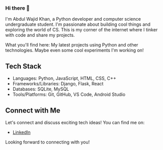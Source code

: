 ### Hi there 👋

I'm Abdul Wajid Khan, a Python developer and computer science undergraduate student.  I'm passionate about building cool things and exploring the world of CS.  This is my corner of the internet where I tinker with code and share my projects.

What you'll find here:
My latest projects using Python and other technologies.
Maybe even some cool experiments I'm working on!


## Tech Stack

- Languages: Python, JavaScript, HTML, CSS, C++
- Frameworks/Libraries: Django, Flask, React
- Databases: SQLite, MySQL
- Tools/Platforms: Git, GitHub, VS Code, Android Studio


## Connect with Me

Let's connect and discuss exciting tech ideas! You can find me on:

- [LinkedIn](www.linkedin.com/in/awajidk)

Looking forward to connecting with you!





<!--
**wajid2247/wajid2247** is a ✨ _special_ ✨ repository because its `README.md` (this file) appears on your GitHub profile.

Here are some ideas to get you started:

- 🔭 I’m currently working on ...
- 🌱 I’m currently learning ...
- 👯 I’m looking to collaborate on ...
- 🤔 I’m looking for help with ...
- 💬 Ask me about ...
- 📫 How to reach me: ...
- 😄 Pronouns: ...
- ⚡ Fun fact: ...
-->
